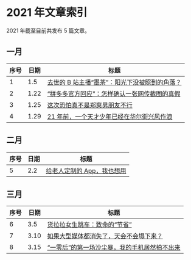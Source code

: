 # 2021 年文章索引

2021 年截至目前共发布 5 篇文章。

## 一月

| 序号 | 日期 | 标题                                                        |
| ---- | ---- | ----------------------------------------------------------- |
| 1    | 1.5  | [去世的 B 站主播“墨茶”：阳光下没被照到的角落？](/2021/0122) |
| 2    | 1.22 | [“拼多多官方回应”：怎样确认一张网传截图的真假](/2021/0105)  |
| 3    | 1.25 | [这次恐怕真不是郑爽男朋友不行](/2021/0125)                  |
| 4    | 1.29 | [21 年前，一个天才少年已经在华尔街兴风作浪](/2021/0129)     |

## 二月

| 序号 | 日期 | 标题                                     |
| ---- | ---- | ---------------------------------------- |
| 5    | 2.2  | [给老人定制的 App，我也想用](/2021/0202) |

## 三月

| 序号 | 日期 | 标题                                                       |
| ---- | ---- | ---------------------------------------------------------- |
| 6    | 3.5  | [货拉拉女生跳车：致命的“节省”](/2021/0305)                 |
| 7    | 3.10 | [如果大型媒体都消失了，天会不会塌下来？](/2021/0310)       |
| 8    | 3.15 | [“一零后”的第一场沙尘暴，我的手机居然拍不出来](/2021/0315) |


